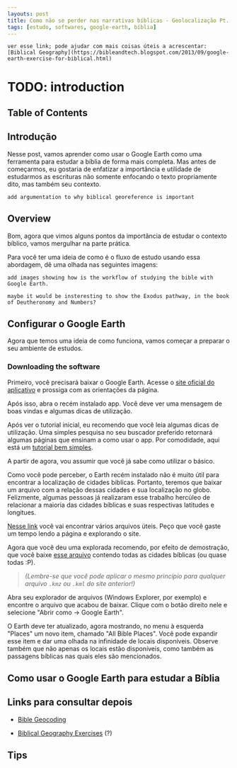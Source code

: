```yaml
---
layouts: post
title: Como não se perder nas narrativas bíblicas - Geolocalização Pt. 1
tags: [estudo, softwares, google-earth, bíblia]
---
```


`ver esse link; pode ajudar com mais coisas úteis a acrescentar: [Biblical Geography](https://bibleandtech.blogspot.com/2013/09/google-earth-exercise-for-biblical.html)`

# TODO: introduction

## Table of Contents

## Introdução

Nesse post, vamos aprender como usar o Google Earth como uma ferramenta para estudar a bíblia de forma mais completa. Mas antes de começarmos, eu gostaria de enfatizar a importância e utilidade de estudarmos as escrituras não somente enfocando o texto propriamente dito, mas também seu contexto.

`add argumentation to why biblical georeference is important`


## Overview

Bom, agora que vimos alguns pontos da importância de estudar o contexto bíblico, vamos mergulhar na parte prática. 

Para você ter uma ideia de como é o fluxo de estudo usando essa abordagem, dê uma olhada nas seguintes imagens:

`add images showing how is the workflow of studying the bible with Google Earth.`

`maybe it would be insteresting to show the Exodus pathway, in the book of Deutheronomy and Numbers?`


## Configurar o Google Earth

Agora que temos uma ideia de como funciona, vamos começar a preparar o seu ambiente de estudos. 

### Downloading the software

Primeiro, você precisará baixar o Google Earth. Acesse o [site oficial do aplicativo](https://www.google.com/earth/versions/#download-pro) e prossiga com as orientações da página.

Após isso, abra o recém instalado app. Você deve ver uma mensagem de boas vindas e algumas dicas de utilização. 

Após ver o tutorial inicial, eu recomendo que você leia algumas dicas de utilização. Uma simples pesquisa no seu buscador preferido retornará algumas páginas que ensinam a como usar o app.
Por comodidade, aqui está um [tutorial bem simples](https://www.techtudo.com.br/dicas-e-tutoriais/noticia/2015/06/como-usar-o-google-earth-no-computador.html).

A partir de agora, vou assumir que você já sabe como utilizar o básico.

Como você pode perceber, o Earth recém instalado não é muito útil para encontrar a localização de cidades biblícas. Portanto, teremos que baixar um arquivo com a relação dessas cidades e sua localização no globo. Felizmente, algumas pessoas já realizaram esse trabalho hercúleo de relacionar a maioria das cidades bíblicas e suas respectivas latitudes e longitues.

[Nesse link](https://www.openbible.info/geo/) você vai encontrar vários arquivos úteis. Peço que você gaste um tempo lendo a página e explorando o site.

Agora que você deu uma explorada recomendo, por efeito de demostração, que você baixe [esse arquivo](https://a.openbible.info/geo/kmls/all.kmz) contendo todas as cidades bíblicas (ou quase todas :P). 

> _(Lembre-se que você pode aplicar o mesmo princípio para qualquer arquivo `.kmz` ou `.kml` do site anterior!)_

Abra seu explorador de arquivos (Windows Explorer, por exemplo) e encontre o arquivo que acabou de baixar. Clique com o botão direito nele e selecione "Abrir como → Google Earth".

O Earth deve ter atualizado, agora mostrando, no menu à esquerda "Places" um novo item, chamado "All Bible Places". Você pode expandir esse item e dar uma olhada na infinidade de locais disponíveis. Observe também que não apenas os locais estão disponíveis, como também as passagens bíblicas nas quais eles são mencionados.



## Como usar o Google Earth para estudar a Bíblia

## Links para consultar depois

 - [Bible Geocoding](https://www.openbible.info/geo/)

 - [Biblical Geography Exercises](https://bibleandtech.blogspot.com/2013/09/google-earth-exercise-for-biblical.html) (?)


## Tips
